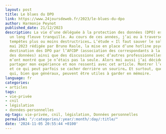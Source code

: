 ```yaml
---
layout: post
title: Le blues du DPO
link: https://www.24joursdeweb.fr/2023/le-blues-du-dpo
author: Harmonie Peynot
published_date: 21/12/2023
description: La vie d’une déléguée à la protection des données (DPO) est loin d’être
  un long fleuve tranquille. Au cours de ces années, j’ai eu à traverser quelques
  tempêtes plus ou moins destructrices… L’étude « Il faut sauver le soldat DPO » de
  mai 2023 rédigée par Bruno Rasle, la mise en place d’une hotline psychologique à
  destination des DPO par l’AFCDP (association des correspondants à la protection
  des données) ainsi que des discussions avec d’autres professionnelles et profesionnels
  m’ont montré que je n’étais pas la seule. Alors moi aussi j’ai décidé que j’allais
  partager mon expérience et mon ressenti avec cet article. Montrer l’envers du décor
  et ce qui peut parfois se cacher derrière un sourire… Et surtout, quelques conseils
  qui, bien que généraux, peuvent être utiles à garder en mémoire.
language: fr
categories:
- articles
tags:
- vie-privée
- cnil
- législation
- données-personnelles
og-tags: vie-privée, cnil, législation, Données personnelles
permalink: "/:categories/:year/:month/:day/:title/"
date: '2024-11-05 20:55:44 +0100'
---
```

